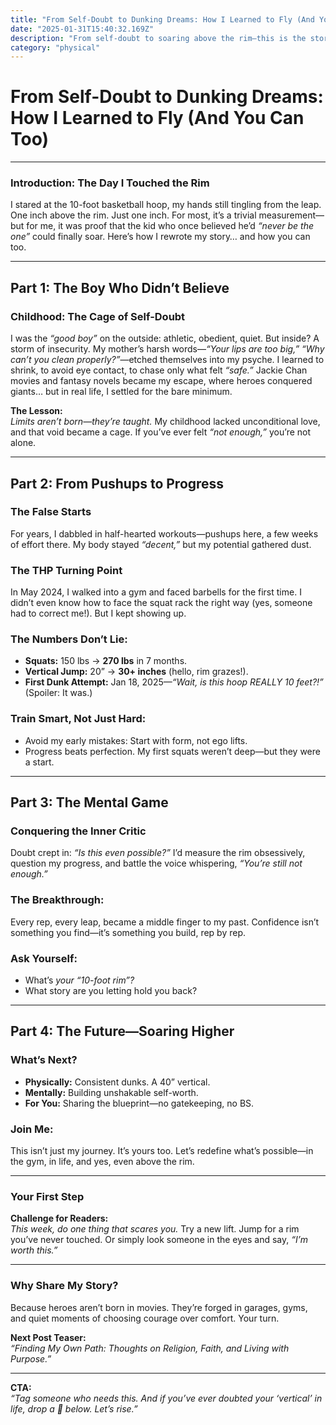 ```yaml
---
title: "From Self-Doubt to Dunking Dreams: How I Learned to Fly (And You Can Too)"
date: "2025-01-31T15:40:32.169Z"
description: "From self-doubt to soaring above the rim—this is the story of how I transformed my body, mind, and life. Join me as I share the lessons, struggles, and triumphs of chasing my dunking dreams. Whether you're looking to jump higher, build confidence, or rewrite your own story, this journey is for you. Let’s rise together. 🏀✨"
category: "physical"
---
```


# From Self-Doubt to Dunking Dreams: How I Learned to Fly (And You Can Too)

---

### **Introduction: The Day I Touched the Rim**

I stared at the 10-foot basketball hoop, my hands still tingling from the leap. One inch above the rim. Just one inch. For most, it’s a trivial measurement—but for me, it was proof that the kid who once believed he’d *“never be the one”* could finally soar. Here’s how I rewrote my story… and how you can too.

---

## **Part 1: The Boy Who Didn’t Believe**

### Childhood: The Cage of Self-Doubt

I was the *“good boy”* on the outside: athletic, obedient, quiet. But inside? A storm of insecurity. My mother’s harsh words—*“Your lips are too big,” “Why can’t you clean properly?”*—etched themselves into my psyche. I learned to shrink, to avoid eye contact, to chase only what felt *“safe.”* Jackie Chan movies and fantasy novels became my escape, where heroes conquered giants… but in real life, I settled for the bare minimum.

**The Lesson:**  
*Limits aren’t born—they’re taught.* My childhood lacked unconditional love, and that void became a cage. If you’ve ever felt *“not enough,”* you’re not alone.

---

## **Part 2: From Pushups to Progress**

### The False Starts

For years, I dabbled in half-hearted workouts—pushups here, a few weeks of effort there. My body stayed *“decent,”* but my potential gathered dust.

### The THP Turning Point

In May 2024, I walked into a gym and faced barbells for the first time. I didn’t even know how to face the squat rack the right way (yes, someone had to correct me!). But I kept showing up.

### The Numbers Don’t Lie:

- **Squats:** 150 lbs → **270 lbs** in 7 months.  
- **Vertical Jump:** 20” → **30+ inches** (hello, rim grazes!).  
- **First Dunk Attempt:** Jan 18, 2025—*“Wait, is this hoop REALLY 10 feet?!”* (Spoiler: It was.)  

### Train Smart, Not Just Hard:

- Avoid my early mistakes: Start with form, not ego lifts.  
- Progress beats perfection. My first squats weren’t deep—but they were a start.  

---

## **Part 3: The Mental Game**

### Conquering the Inner Critic

Doubt crept in: *“Is this even possible?”* I’d measure the rim obsessively, question my progress, and battle the voice whispering, *“You’re still not enough.”*

### The Breakthrough:

Every rep, every leap, became a middle finger to my past. Confidence isn’t something you find—it’s something you build, rep by rep.

### Ask Yourself:

- What’s *your* *“10-foot rim”?*  
- What story are you letting hold you back?  

---

## **Part 4: The Future—Soaring Higher**

### What’s Next?

- **Physically:** Consistent dunks. A 40” vertical.  
- **Mentally:** Building unshakable self-worth.  
- **For You:** Sharing the blueprint—no gatekeeping, no BS.  

### Join Me:

This isn’t just my journey. It’s yours too. Let’s redefine what’s possible—in the gym, in life, and yes, even above the rim.

---

### **Your First Step**

**Challenge for Readers:**  
*This week, do one thing that scares you.* Try a new lift. Jump for a rim you’ve never touched. Or simply look someone in the eyes and say, *“I’m worth this.”*


---

### **Why Share My Story?**

Because heroes aren’t born in movies. They’re forged in garages, gyms, and quiet moments of choosing courage over comfort. Your turn.

**Next Post Teaser:**  
*“Finding My Own Path: Thoughts on Religion, Faith, and Living with Purpose.”*



---

**CTA:**  
*“Tag someone who needs this. And if you’ve ever doubted your ‘vertical’ in life, drop a 🏀 below. Let’s rise.”*
